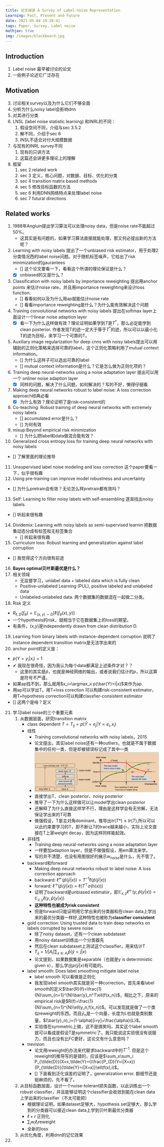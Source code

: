 ```yaml
---
title: 论文阅读 A Survey of Label-noise Representation
Learning: Past, Present and Future
date: 2021-05-04 19:20:41
tags: Paper, Survey, Label noise
mathjax: true
img: /images/blackboard.jpg
---
```


## Introduction
1. Label noise 最早被讨论的论文
2. 一些例子论述它广泛存在

## Motivation

3. 讨论相关survey以及为什么它们不够全面
4. 分析为什么noisy label会影响dnn
5. 对其进行分类
6. LNSL (label noise statistic learning) 和INRL的不同：
   1. 假设空间不同，介绍与sec 3.5.2
   2. 解不同，介绍于sec 6
   3. INSL不适合对付大规模数据
7. 与现有的INRL survey不同
   1. 现有的只讲方法
   2. 这篇还会讲更多理论上的理解
8. 框架
   1. sec 2 related work
   2. sec 3 定义，核心问题，对数据、目标、优化的分类
   3. sec 4 transition matrix based methods
   4. sec 5 修改目标函数的方法
   5. sec 6 利用DNN网络特点来处理label noise
   6. sec 7 futural directions

## Related works
1. 1988年Angluin提出学习算法可以处理noisy data，但是noise rate不能超过50%。
    - 这其实是有问题的，如果学习算法直接就能处理，那又何必提出新的方法呢？
2. Learning with noisy labels 提出了一个unbiased risk estimator，用于处理2分类情况西的label noise问题。对于随机标签噪声，它给出了risk minimization的gaurantees
    - [] 这个论文要看一下，看看这个所谓的理论保证是什么？
    - [x] unbiased的又是什么？
3. Classification with noisy labels by importance reweighting 提出用anchor points 来估计noise rate，并且用importance reweighting来设计loss function.
    - [] 看看如何以及为什么用ap就能估计noise rate 
    - [] 看看importance reweighting是什么？为什么能有效解决这个问题
4. Training convolutional networks with noisy labels 提出在softmax layer上面设计一个linear noise adaption layer
   - [x] 看一下为什么这样做有效？理论证明如果学到$T$是$T^*$，那么必定能学到clean posterior. 作者发现T的迹一定大于等于$T^*$的迹，所以可以以最小化T的迹为目标，来学习一个可靠的T。
5. Auxiliary image regularization for deep cnns with noisy labels提出可以用辅助的正则化策略来选择可靠的label，这个正则化策略利用了mutual context information。
   - [] 为什么这样子可以选出可靠的label
   - [] mutual context information是什么？它是怎么做为正则化项的？
6. Training deep neural-networks using a noise adaptation layer 提出可以用一个 onliner noise adaption layer
   - [x] 同样的问题，解决了什么问题，如何解决的？写的不好，懒得仔细看
7. Making deep neural networks robust to label noise: A loss correction approach经典必看
   - [x] 为什么有效？理论证明了是risk-consistent的
8. Co-teaching: Robust training of deep neural networks with extremely noisy labels
   - [] accumulated error是什么？
   - [] 为何有效
9. mixup:Beyond empirical risk minimization
   - [] 为什么把label和data做混合能有效？
10. Generalized cross entropy loss for training deep neural networks with noisy labels
   - [] 了解里面的理论推导
11. Unsupervised label noise modeling and loss correction 这个paper要看一下，似乎很有趣
12. Using pre-training can improve model robustness and uncertainty
   - [] 为什么pretrain会有效？无论怎么样pretrain都有效吗？
13. Self: Learning to filter noisy labels with self-ensembling 逐渐找出noisy labels
   - [] 听起来很有趣
14. Dividemix: Learning with noisy labels as semi-supervised learnin 把数据集动态分成有标签和无标签集合
    - [] 听起来很有趣
15. Curriculum loss: Robust learning and generalization against label corruption
   - [] 我觉得这个方向很有前途
16. **Bayes optimal贝叶斯最优是什么？**
17. 相关领域
    - 无监督学习，unlabel data + labeled data which is fully clean
    - Positive-unlabeled Learning (PUL), positive labeled and unlabeled data
    - Unlabeled-unlabeled data. 两个数据集的数据混在一起做二分类。
18. Risk 定义
   - $R_{\ell,D}(f_\theta)=\mathbb{E}_{(x,y)\sim D}[\ell(f_\theta(x),y)]$
   - 一个hypothesis的risk，就相当于它在数据集上的loss的期望。
   - 有条件，(x,y)是independently drawn from clean distribution D.
19. Learning from binary labels with instance-dependent corruption 说明了instance dependent transition matrix是无法学出来的
20. anchor point的定义是：
   - $p(Y=y_i|x_i)=1$
   - ✔ 我现在很奇怪，因为我认为每个data都满足上述条件才对？？
     - 这里的其实是$\hat{p}$，也就是神经网络的输出，或者说我们估计的$p$，所以这算是符号不严谨。
   - 如果ap找不到，那么就用$x_i=\argmax_x p(\bar{Y}=i|x)$来作为ap.
   - 用ap可以学出T，用T+loss corection 可以构建risk-consistent estimator，用T+hypothesis correction可以构建classfier-consistent estimator
   - [] 这两个是啥？定义
21. 学习label noise的三个重要元素
    1.  从数据层面，研究transition matrix
          - class dependent  $T =T_{ij}=p(\bar{Y}=e_j|Y=e_i,x_i)$
          - 线性
              - Training convolutional networks with noisy labels，2015
              - 论文提出，其实label noise还有一种outliers，也就是不属于数据集中的任何一类，但是却被错误标记成了其中一类
              -  ![网络结构](/images/8ca5d670c81290d50f7aed5509b64a7a4483451c717ddd6b5570e8d1b433382d.png)  
              -  直接学出T、clean posterior、noisy posterior
              -  推导了一下为什么这样做可以让model学出clean posterior
              -  还解释了为什么直接这样学不行，理由是这样学会有无穷解，无法保证学出来的T可靠
              -  做强假设，T是主对角dominant，推导出$tr(T*)\le tr(T)$,所以可以以此约束要学习的T，即不断让T的trace越来越小，实际上论文直接在T上家weight decay，因为这样同样能起效。
          - 非线性
               - Training deep neural-networks using a noise adaptation layer
               - 一样要加adaption layer，但是不做强假设，用em算法来学。
               - 写的并不清楚，也没有用图很好的展示$w_{noise}$是什么，先不管了。
          - backward和forward
               -  Making deep neural networks robust to label noise: A loss correction approach
               -  backward: $\ell^{\leftarrow}(\hat{p}(\tilde{y}|x))=T^{-1}\ell(\hat{p}(\tilde{y}|x))$
               -  forward: $\ell^{\rightarrow}(\hat{p}(\tilde{y}|x))=\ell(T^{\top}\sigma(h(x)))$
               -  证明了backward是unbiased estimator，即$\mathbb{E}_{x,\tilde{y}}\ell^{\leftarrow}(y,\hat{p}(y|x))=\mathbb{E}_{x,y}\ell(y,\hat{p}(y|x))$
               -  **这种特性也被成为risk consistent**
               -  但是forward只能证明用它学出来的分类器和在clean data上学出来的最优分类器一样好,这种特性也被称为**classifier consistent**
          -  gold correction: Using trusted data to train deep networks on labels corrupted by severe noise
                -  除了noisy dataset，还有一个clean subdataset
                -  用noisy dataset训练出一个分类器先
                -  然后在clean subdataset上测试这个classifier，用来估计T
                -  $T_{ij}=1/|A_i|\sum_{x\in A_i}\hat{p}(\tilde{y}=j|x)$
                -  论文提到，如果数据集是separable（也就是y is deterministic given x），那么学出$p(\tilde{y}|x)$有可能的。
          -  label smooth: Does label smoothing mitigate label noise
                -  label smooth 可以看做是正则化
                -  我发现label smooth其实就是另一种correction，首先来看label smooth的定义$\bar{R}(f)=\frac{1}{N}\sum_{n=1}^{N}\bar{y}_n^T\ell(f(x_n))$，相比之下，原来的empirical risk是$R(f)=\frac{1}{N}\sum_{n=1}^{N}\ell(y_n,f(x_n))$。可以发现就是做了一个类似reweight的东西。而且$\bar{y}_n$是一个向量，长度为L也就是类别数量，$(\bar{y}_n)_i=(1-\alpha)[i=y]+\frac{\alpha}{L}$。
                -  实验值在symmetric上做，这不是搞笑吗，其实这个label smooth就可以看成是假设T是symmetric了。我只能说这实验很没有说服力，而且也没有比FC更好，这论文有什么意思吗？
          -  trevision
                -  论文用reweight的办法来代替求backward中的$T^{-1}$. 但是这个reweight的推导写的是错的，应该是$\sum_x\sum_i P_{\tilde{D}}(X=x,\tilde{Y}=i)\frac{P_{D}(Y=i|X=x)}{P_{\tilde{D}}(\tilde{Y}=i|X=x)}\ell(f(x),i)$。
                -  [] 下面看到泛化误差的证明了，generalization error. 额细节还是挺麻烦的，先不看了。
    2.  从目标函数层面，设计一个noise-tolerant损失函数，以此训练出一个robust classifier，并且能够证明这个classifier会收敛到能在clean data上学出来的classifier（不太可能把）
          - 根据理论证明，如果dataset足够大，hypothesis set足够大，那么学到的分类器可以接近clean data上学到贝叶斯最优分类器
          - $\ell + r$ 正则化
          - $\sum_i w_i\ell_i$reweight
          - 全新的loss
    3.  从优化角度，利用dnn的记忆效果
22. 
